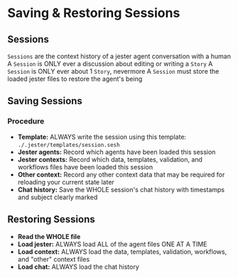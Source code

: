 # Saving & Restoring Sessions

## Sessions

`Sessions` are the context history of a jester agent conversation with a human
A `Session` is ONLY ever a discussion about editing or writing a `Story`
A `Session` is ONLY ever about 1 `Story`, nevermore
A `Session` must store the loaded jester files to restore the agent's being

## Saving Sessions

### Procedure

- **Template:** ALWAYS write the session using this template: `./.jester/templates/session.sesh`
- **Jester agents:** Record which agents have been loaded this session
- **Jester contexts:** Record which data, templates, validation, and workflows files have been loaded this session
- **Other context:** Record any other context data that may be required for reloading your current state later
- **Chat history:** Save the WHOLE session's chat history with timestamps and subject clearly marked

## Restoring Sessions

- **Read the WHOLE file**
- **Load jester:** ALWAYS load ALL of the agent files ONE AT A TIME
- **Load context:** ALWAYS load the data, templates, validation, workflows, and "other" context files
- **Load chat:** ALWAYS load the chat history
